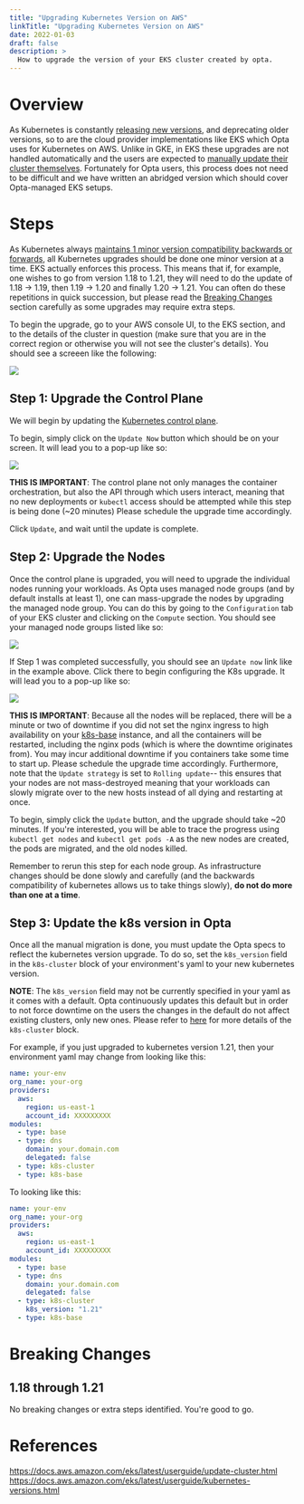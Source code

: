 ```yaml
---
title: "Upgrading Kubernetes Version on AWS"
linkTitle: "Upgrading Kubernetes Version on AWS"
date: 2022-01-03
draft: false
description: >
  How to upgrade the version of your EKS cluster created by opta.
---
```


# Overview
As Kubernetes is constantly [releasing new versions](https://kubernetes.io/releases/), and
deprecating older versions, so to are the cloud provider implementations like EKS which Opta
uses for Kubernetes on AWS. Unlike in GKE, in EKS these upgrades are not handled automatically
and the users are expected to 
[manually update their cluster themselves](https://docs.aws.amazon.com/eks/latest/userguide/update-cluster.html).
Fortunately for Opta users, this process does not need to be difficult and we have written an abridged version
which should cover Opta-managed EKS setups.

# Steps
As Kubernetes always [maintains 1 minor version compatibility backwards or forwards](https://kubernetes.io/releases/version-skew-policy/),
all Kubernetes upgrades should be done one minor version at a time. EKS actually enforces this process. This
means that if, for example, one wishes to go from version 1.18 to 1.21, they will need to do the update of
1.18 -> 1.19, then 1.19 -> 1.20 and finally 1.20 -> 1.21. You can often do these repetitions in quick succession,
but please read the [Breaking Changes](#breaking-changes) section carefully as some upgrades may require
extra steps.

To begin the upgrade, go to your AWS console UI, to the EKS section, and to the details of the cluster in question
(make sure that you are in the correct region or otherwise you will not see the cluster's details). You should see a
screeen like the following:

<a href="/images/eks_upgrade_1.png" target="_blank">
  <img src="/images/eks_upgrade_1.png" align="center"/>
</a>

## Step 1: Upgrade the Control Plane
We will begin by updating the [Kubernetes control plane](https://kubernetes.io/docs/concepts/overview/components/#control-plane-components).

To begin, simply click on the `Update Now` button which should be on your screen. It will lead you to a pop-up like so:

<a href="/images/eks_upgrade_2.png" target="_blank">
  <img src="/images/eks_upgrade_2.png" align="center"/>
</a>

**THIS IS IMPORTANT**: The control plane not only manages the container orchestration, but also the API through which users interact, meaning that
no new deployments or `kubectl` access should be attempted while this step is being done (~20 minutes) Please schedule
the upgrade time accordingly.

Click `Update`, and wait until the update is complete.

## Step 2: Upgrade the Nodes
Once the control plane is upgraded, you will need to upgrade the individual nodes running your workloads. As Opta uses
managed node groups (and by default installs at least 1), one can mass-upgrade the nodes by upgrading the managed node group.
You can do this by going to the `Configuration` tab of your EKS cluster and clicking on the `Compute` section. You should
see your managed node groups listed like so:

<a href="/images/eks_upgrade_3.png" target="_blank">
  <img src="/images/eks_upgrade_3.png" align="center"/>
</a>

If Step 1 was completed successfully, you should see an `Update now` link like in the example above. Click there to
begin configuring the K8s upgrade. It will lead you to a pop-up like so:

<a href="/images/eks_upgrade_4.png" target="_blank">
  <img src="/images/eks_upgrade_4.png" align="center"/>
</a>

**THIS IS IMPORTANT**: Because all the nodes will be replaced, there will be a minute or two of downtime if you did not
set the nginx ingress to high availability on your [k8s-base](/reference/aws/environment_modules/aws-k8s-base) instance, 
and all the containers will be restarted, including the nginx pods (which is where the downtime originates from). You 
may incur additional downtime if you containers take some time to start up. Please schedule the upgrade time accordingly. 
Furthermore, note that the `Update strategy` is set to `Rolling update`-- this ensures that your nodes are not 
mass-destroyed meaning that your workloads can slowly migrate over to the new hosts instead of all dying and restarting 
at once.

To begin, simply click the `Update` button, and the upgrade should take ~20 minutes. If you're interested, you will be
able to trace the progress using `kubectl get nodes` and `kubectl get pods -A` as the new nodes are created, the pods
are migrated, and the old nodes killed.

Remember to rerun this step for each node group. As infrastructure changes should be done slowly and carefully
(and the backwards compatibility of kubernetes allows us to take things slowly), **do not do more than one at a time**.

## Step 3: Update the k8s version in Opta
Once all the manual migration is done, you must update the Opta specs to reflect the kubernetes version upgrade.
To do so, set the `k8s_version` field in the `k8s-cluster` block of your environment's yaml to your new kubernetes version.

**NOTE**: The `k8s_version` field may not be currently specified in your yaml as it comes with a default. Opta 
continuously updates this default but in order to not force downtime on the users the changes in the default do not
affect existing clusters, only new ones. Please refer to [here](https://docs.opta.dev/reference/aws/environment_modules/aws-eks/)
for more details of the `k8s-cluster` block.

For example, if you just upgraded to kubernetes version 1.21, then your environment yaml may change from looking like 
this:

```yaml
name: your-env
org_name: your-org
providers:
  aws:
    region: us-east-1
    account_id: XXXXXXXXX
modules:
  - type: base
  - type: dns
    domain: your.domain.com
    delegated: false
  - type: k8s-cluster
  - type: k8s-base
```

To looking like this:

```yaml
name: your-env
org_name: your-org
providers:
  aws:
    region: us-east-1
    account_id: XXXXXXXXX
modules:
  - type: base
  - type: dns
    domain: your.domain.com
    delegated: false
  - type: k8s-cluster
    k8s_version: "1.21"
  - type: k8s-base
```

# Breaking Changes
## 1.18 through 1.21
No breaking changes or extra steps identified. You're good to go.

# References
https://docs.aws.amazon.com/eks/latest/userguide/update-cluster.html
https://docs.aws.amazon.com/eks/latest/userguide/kubernetes-versions.html